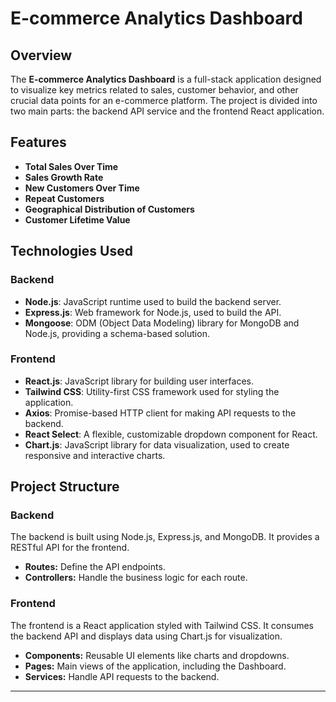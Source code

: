 # E-commerce Analytics Dashboard

## Overview

The **E-commerce Analytics Dashboard** is a full-stack application designed to visualize key metrics related to sales, customer behavior, and other crucial data points for an e-commerce platform. The project is divided into two main parts: the backend API service and the frontend React application.

## Features

- **Total Sales Over Time**
- **Sales Growth Rate**
- **New Customers Over Time**
- **Repeat Customers**
- **Geographical Distribution of Customers**
- **Customer Lifetime Value**

## Technologies Used

### Backend

- **Node.js**: JavaScript runtime used to build the backend server.
- **Express.js**: Web framework for Node.js, used to build the API.
- **Mongoose**: ODM (Object Data Modeling) library for MongoDB and Node.js, providing a schema-based solution.

### Frontend

- **React.js**: JavaScript library for building user interfaces.
- **Tailwind CSS**: Utility-first CSS framework used for styling the application.
- **Axios**: Promise-based HTTP client for making API requests to the backend.
- **React Select**: A flexible, customizable dropdown component for React.
- **Chart.js**: JavaScript library for data visualization, used to create responsive and interactive charts.

## Project Structure

### Backend

The backend is built using Node.js, Express.js, and MongoDB. It provides a RESTful API for the frontend.

- **Routes:** Define the API endpoints.
- **Controllers:** Handle the business logic for each route.

### Frontend

The frontend is a React application styled with Tailwind CSS. It consumes the backend API and displays data using Chart.js for visualization.

- **Components:** Reusable UI elements like charts and dropdowns.
- **Pages:** Main views of the application, including the Dashboard.
- **Services:** Handle API requests to the backend.

---